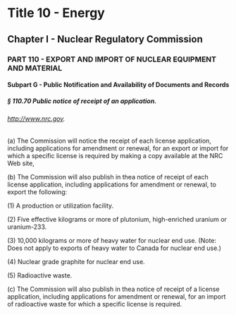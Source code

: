 
# Title 10 - Energy
## Chapter I - Nuclear Regulatory Commission
### PART 110 - EXPORT AND IMPORT OF NUCLEAR EQUIPMENT AND MATERIAL
#### Subpart G - Public Notification and Availability of Documents and Records
##### § 110.70 Public notice of receipt of an application.
###### http://www.nrc.gov.

(a) The Commission will notice the receipt of each license application, including applications for amendment or renewal, for an export or import for which a specific license is required by making a copy available at the NRC Web site,

(b) The Commission will also publish in thea notice of receipt of each license application, including applications for amendment or renewal, to export the following:

(1) A production or utilization facility.

(2) Five effective kilograms or more of plutonium, high-enriched uranium or uranium-233.

(3) 10,000 kilograms or more of heavy water for nuclear end use. (Note: Does not apply to exports of heavy water to Canada for nuclear end use.)

(4) Nuclear grade graphite for nuclear end use.

(5) Radioactive waste.

(c) The Commission will also publish in thea notice of receipt of a license application, including applications for amendment or renewal, for an import of radioactive waste for which a specific license is required.
